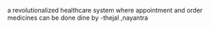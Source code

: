 a revolutionalized healthcare system 
where appointment and order medicines can be done 
dine by -thejal ,nayantra 
